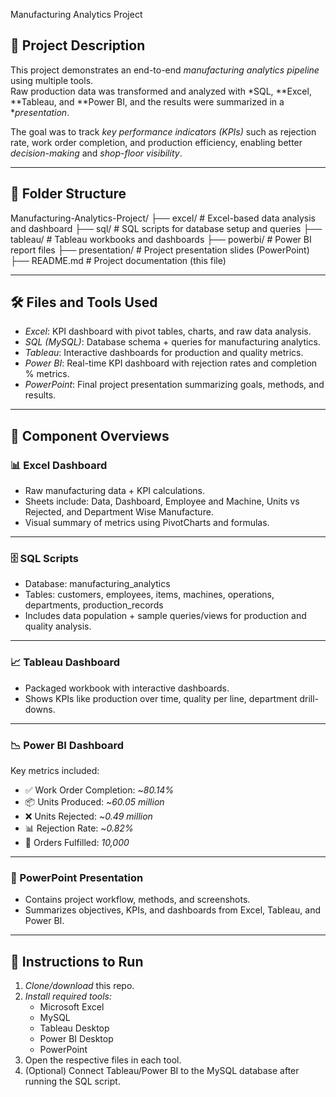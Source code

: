Manufacturing Analytics Project 

## 📌 Project Description  
This project demonstrates an end-to-end *manufacturing analytics pipeline* using multiple tools.  
Raw production data was transformed and analyzed with *SQL, **Excel, **Tableau, and **Power BI, and the results were summarized in a **presentation*.  

The goal was to track *key performance indicators (KPIs)* such as rejection rate, work order completion, and production efficiency, enabling better *decision-making* and *shop-floor visibility*.

---

## 📂 Folder Structure  
Manufacturing-Analytics-Project/
├── excel/                   # Excel-based data analysis and dashboard
├── sql/                     # SQL scripts for database setup and queries
├── tableau/                 # Tableau workbooks and dashboards
├── powerbi/                 # Power BI report files
├── presentation/            # Project presentation slides (PowerPoint)
├── README.md                # Project documentation (this file)

---

## 🛠️ Files and Tools Used  
- *Excel*: KPI dashboard with pivot tables, charts, and raw data analysis.  
- *SQL (MySQL)*: Database schema + queries for manufacturing analytics.  
- *Tableau*: Interactive dashboards for production and quality metrics.  
- *Power BI*: Real-time KPI dashboard with rejection rates and completion % metrics.  
- *PowerPoint*: Final project presentation summarizing goals, methods, and results.  

---

## 🔎 Component Overviews  

### 📊 Excel Dashboard  
- Raw manufacturing data + KPI calculations.  
- Sheets include: Data, Dashboard, Employee and Machine, Units vs Rejected, and Department Wise Manufacture.  
- Visual summary of metrics using PivotCharts and formulas.  



---

### 🗄️ SQL Scripts  
- Database: manufacturing_analytics  
- Tables: customers, employees, items, machines, operations, departments, production_records  
- Includes data population + sample queries/views for production and quality analysis.  

 

---

### 📈 Tableau Dashboard  
- Packaged workbook with interactive dashboards.  
- Shows KPIs like production over time, quality per line, department drill-downs.  


---

### 📉 Power BI Dashboard  
Key metrics included:  
- ✅ Work Order Completion: ~*80.14%*  
- 📦 Units Produced: ~*60.05 million*  
- ❌ Units Rejected: ~*0.49 million*  
- 📊 Rejection Rate: ~*0.82%*  
- 🧾 Orders Fulfilled: *10,000*  



---

### 🎤 PowerPoint Presentation  
- Contains project workflow, methods, and screenshots.  
- Summarizes objectives, KPIs, and dashboards from Excel, Tableau, and Power BI.  



---

## 🚀 Instructions to Run  
1. *Clone/download* this repo.  
2. *Install required tools:*  
   - Microsoft Excel  
   - MySQL  
   - Tableau Desktop  
   - Power BI Desktop  
   - PowerPoint  
3. Open the respective files in each tool.  
4. (Optional) Connect Tableau/Power BI to the MySQL database after running the SQL script.  
